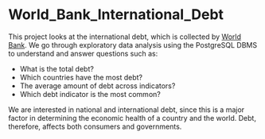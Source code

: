 # World_Bank_International_Debt

This project looks at the international debt, which is collected by [World Bank](https://www.worldbank.org/).
We go through exploratory data analysis using the PostgreSQL DBMS to understand and answer questions such as:
    <ul>
        <li>What is the total debt?</li>
        <li>Which countries have the most debt?</li>
        <li>The average amount of debt across indicators?</li>
        <li>Which debt indicator is the most common?</li>
    </ul>
    
We are interested in national and international debt, since this is a major factor in determining 
the economic health of a country and the world. Debt, therefore, affects both consumers and governments.

